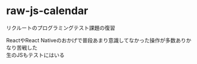 # raw-js-calendar
リクルートのプログラミングテスト課題の復習

ReactやReact Nativeのおかげで普段あまり意識してなかった操作が多数ありかなり苦戦した  
生のJSもテストにはいる
